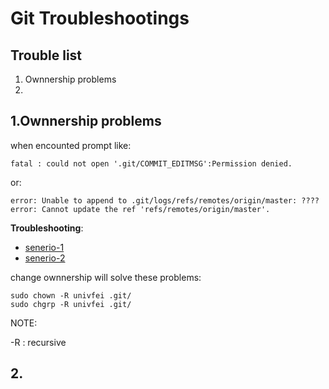 Git Troubleshootings
===================

## Trouble list

1. Ownnership problems
2. 

## 1.Ownnership problems

when encounted prompt like:

`fatal : could not open '.git/COMMIT_EDITMSG':Permission denied.`

or:

`error: Unable to append to .git/logs/refs/remotes/origin/master: ????`
`error: Cannot update the ref 'refs/remotes/origin/master'.`

**Troubleshooting**:

* [senerio-1](http://stackoverflow.com/questions/12139239/could-not-open-git-commit-editmsg)
* [senerio-2](http://stackoverflow.com/questions/2642836/git-error-unable-to-append-to-git-logs-refs-remotes-origin-master-permission)

change ownnership will solve these problems:

```
sudo chown -R univfei .git/
sudo chgrp -R univfei .git/
```

NOTE:

-R : recursive


## 2.

